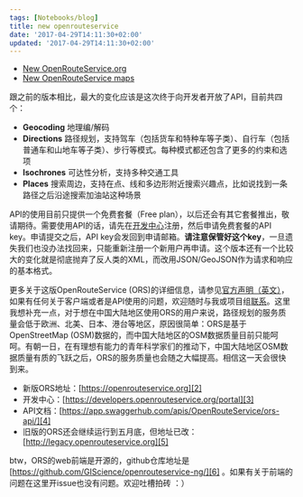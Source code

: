 ```yaml
---
tags: [Notebooks/blog]
title: new openrouteservice
date: '2017-04-29T14:11:30+02:00'
updated: '2017-04-29T14:11:30+02:00'
---
```


- [New OpenRouteService.org](https://openrouteservice.org/)
- [New OpenRouteService maps](https://maps.openrouteservice.org/)

跟之前的版本相比，最大的变化应该是这次终于向开发者开放了API，目前共四个：

- **Geocoding** 地理编/解码
- **Directions** 路径规划，支持驾车（包括货车和特种车等子类）、自行车（包括普通车和山地车等子类）、步行等模式。每种模式都还包含了更多的约束和选项
- **Isochrones** 可达性分析，支持多种交通工具
- **Places** 搜索周边，支持在点、线和多边形附近搜索兴趣点，比如说找到一条路径之后沿途搜索加油站这种场景

API的使用目前只提供一个免费套餐（Free plan），以后还会有其它套餐推出，敬请期待。需要使用API的话，请先在[开发中心][3]注册，然后申请免费套餐的API key。申请提交之后，API key会发回到申请邮箱。**请注意保管好这个key**，一旦遗失我们也没办法找回来，只能重新注册一个新用户再申请。这个版本还有一个比较大的变化就是彻底抛弃了反人类的XML，而改用JSON/GeoJSON作为请求和响应的基本格式。

更多关于这版OpenRouteService (ORS)的详细信息，请参见[官方声明（英文）][1]，如果有任何关于客户端或者是API使用的问题，欢迎随时与我或项目组[联系](https://developers.openrouteservice.org/portal/contact)。这里我想补充一点，对于想在中国大陆地区使用ORS的用户来说，路径规划的服务质量会低于欧洲、北美、日本、港台等地区，原因很简单：ORS是基于OpenStreetMap (OSM)数据的，而中国大陆地区的OSM数据质量目前只能呵呵。有朝一日，在有理想有能力的青年科学家们的推动下，中国大陆地区OSM数据质量有质的飞跃之后，ORS的服务质量也会随之大幅提高。相信这一天会很快到来。

- 新版ORS地址：[https://openrouteservice.org][2]
- 开发中心：[https://developers.openrouteservice.org/portal][3]
- API文档：[https://app.swaggerhub.com/apis/OpenRouteService/ors-api/][4]
- 旧版的ORS还会继续运行到五月底，但地址已改：[http://legacy.openrouteservice.org][5]

btw，ORS的web前端是开源的，github仓库地址是[https://github.com/GIScience/openrouteservice-ng/][6] 。如果有关于前端的问题在这里开issue也没有问题。欢迎吐槽拍砖 ：）

[1]:	http://k1z.blog.uni-heidelberg.de/2017/04/29/openrouteservice-with-new-api-functions-and-look/
[2]:	https://openrouteservice.org "OpenRouteService"
[3]:	https://developers.openrouteservice.org/portal "OpenRouteService Developer Center"
[4]:	https://app.swaggerhub.com/apis/OpenRouteService/ors-api/ "OpenRouteService API Documentation"
[5]:	http://legacy.openrouteservice.org "Old version of OpenRouteService"
[6]:	https://github.com/GIScience/openrouteservice-ng/ "openrouteservice web app on Github"